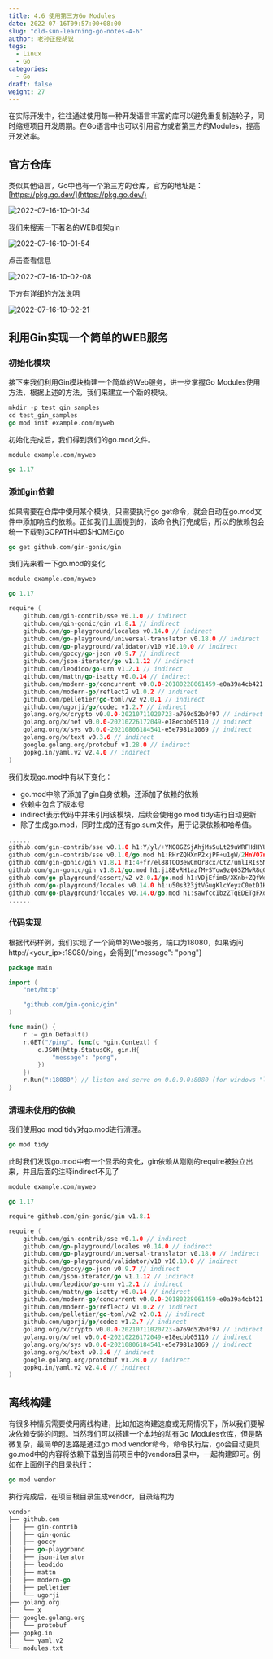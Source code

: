 ```yaml
---
title: 4.6 使用第三方Go Modules
date: 2022-07-16T09:57:00+08:00
slug: "old-sun-learning-go-notes-4-6"
author: 老孙正经胡说
tags:
  - Linux
  - Go
categories:
  - Go
draft: false
weight: 27
---
```


在实际开发中，往往通过使用每一种开发语言丰富的库可以避免重复制造轮子，同时缩短项目开发周期。在Go语言中也可以引用官方或者第三方的Modules，提高开发效率。

## 官方仓库

类似其他语言，Go中也有一个第三方的仓库，官方的地址是：[https://pkg.go.dev/](https://pkg.go.dev/)

![2022-07-16-10-01-34](/images/2022-07-16-10-01-34.png)

我们来搜索一下著名的WEB框架gin

![2022-07-16-10-01-54](/images/2022-07-16-10-01-54.png)

点击查看信息

![2022-07-16-10-02-08](/images/2022-07-16-10-02-08.png)

下方有详细的方法说明

![2022-07-16-10-02-21](/images/2022-07-16-10-02-21.png)

## 利用Gin实现一个简单的WEB服务

### 初始化模块

接下来我们利用Gin模块构建一个简单的Web服务，进一步掌握Go Modules使用方法，根据上述的方法，我们来建立一个新的模块。

```go
mkdir -p test_gin_samples
cd test_gin_samples
go mod init example.com/myweb
```

初始化完成后，我们得到我们的go.mod文件。

```go
module example.com/myweb

go 1.17
```

### 添加gin依赖

如果需要在仓库中使用某个模块，只需要执行go get命令，就会自动在go.mod文件中添加响应的依赖。正如我们上面提到的，该命令执行完成后，所以的依赖包会统一下载到GOPATH中即$HOME/go

```go
go get github.com/gin-gonic/gin
```

我们先来看一下go.mod的变化

```go
module example.com/myweb

go 1.17

require (
	github.com/gin-contrib/sse v0.1.0 // indirect
	github.com/gin-gonic/gin v1.8.1 // indirect
	github.com/go-playground/locales v0.14.0 // indirect
	github.com/go-playground/universal-translator v0.18.0 // indirect
	github.com/go-playground/validator/v10 v10.10.0 // indirect
	github.com/goccy/go-json v0.9.7 // indirect
	github.com/json-iterator/go v1.1.12 // indirect
	github.com/leodido/go-urn v1.2.1 // indirect
	github.com/mattn/go-isatty v0.0.14 // indirect
	github.com/modern-go/concurrent v0.0.0-20180228061459-e0a39a4cb421 // indirect
	github.com/modern-go/reflect2 v1.0.2 // indirect
	github.com/pelletier/go-toml/v2 v2.0.1 // indirect
	github.com/ugorji/go/codec v1.2.7 // indirect
	golang.org/x/crypto v0.0.0-20210711020723-a769d52b0f97 // indirect
	golang.org/x/net v0.0.0-20210226172049-e18ecbb05110 // indirect
	golang.org/x/sys v0.0.0-20210806184541-e5e7981a1069 // indirect
	golang.org/x/text v0.3.6 // indirect
	google.golang.org/protobuf v1.28.0 // indirect
	gopkg.in/yaml.v2 v2.4.0 // indirect
)
```

我们发现go.mod中有以下变化：

- go.mod中除了添加了gin自身依赖，还添加了依赖的依赖
- 依赖中包含了版本号
- indirect表示代码中并未引用该模块，后续会使用go mod tidy进行自动更新
- 除了生成go.mod，同时生成的还有go.sum文件，用于记录依赖和哈希值。

```go
......
github.com/gin-contrib/sse v0.1.0 h1:Y/yl/+YNO8GZSjAhjMsSuLt29uWRFHdHYUb5lYOV9qE=
github.com/gin-contrib/sse v0.1.0/go.mod h1:RHrZQHXnP2xjPF+u1gW/2HnVO7nvIa9PG3Gm+fLHvGI=
github.com/gin-gonic/gin v1.8.1 h1:4+fr/el88TOO3ewCmQr8cx/CtZ/umlIRIs5M4NTNjf8=
github.com/gin-gonic/gin v1.8.1/go.mod h1:ji8BvRH1azfM+SYow9zQ6SZMvR8qOMZHmsCuWR9tTTk=
github.com/go-playground/assert/v2 v2.0.1/go.mod h1:VDjEfimB/XKnb+ZQfWdccd7VUvScMdVu0Titje2rxJ4=
github.com/go-playground/locales v0.14.0 h1:u50s323jtVGugKlcYeyzC0etD1HifMjqmJqb8WugfUU=
github.com/go-playground/locales v0.14.0/go.mod h1:sawfccIbzZTqEDETgFXqTho0QybSa7l++s0DH+LDiLs=
......
```

### 代码实现

根据代码样例，我们实现了一个简单的Web服务，端口为18080，如果访问http://<your_ip>:18080/ping，会得到{"message": "pong"}

```go
package main

import (
	"net/http"

	"github.com/gin-gonic/gin"
)

func main() {
	r := gin.Default()
	r.GET("/ping", func(c *gin.Context) {
		c.JSON(http.StatusOK, gin.H{
			"message": "pong",
		})
	})
    r.Run(":18080") // listen and serve on 0.0.0.0:8080 (for windows "localhost:8080")
}
```

### 清理未使用的依赖

我们使用go mod tidy对go.mod进行清理。

```go
go mod tidy
```

此时我们发现go.mod中有一个显示的变化，gin依赖从刚刚的require被独立出来，并且后面的注释indirect不见了

```go
module example.com/myweb

go 1.17

require github.com/gin-gonic/gin v1.8.1

require (
	github.com/gin-contrib/sse v0.1.0 // indirect
	github.com/go-playground/locales v0.14.0 // indirect
	github.com/go-playground/universal-translator v0.18.0 // indirect
	github.com/go-playground/validator/v10 v10.10.0 // indirect
	github.com/goccy/go-json v0.9.7 // indirect
	github.com/json-iterator/go v1.1.12 // indirect
	github.com/leodido/go-urn v1.2.1 // indirect
	github.com/mattn/go-isatty v0.0.14 // indirect
	github.com/modern-go/concurrent v0.0.0-20180228061459-e0a39a4cb421 // indirect
	github.com/modern-go/reflect2 v1.0.2 // indirect
	github.com/pelletier/go-toml/v2 v2.0.1 // indirect
	github.com/ugorji/go/codec v1.2.7 // indirect
	golang.org/x/crypto v0.0.0-20210711020723-a769d52b0f97 // indirect
	golang.org/x/net v0.0.0-20210226172049-e18ecbb05110 // indirect
	golang.org/x/sys v0.0.0-20210806184541-e5e7981a1069 // indirect
	golang.org/x/text v0.3.6 // indirect
	google.golang.org/protobuf v1.28.0 // indirect
	gopkg.in/yaml.v2 v2.4.0 // indirect
)
```

## 离线构建

有很多种情况需要使用离线构建，比如加速构建速度或无网情况下，所以我们要解决依赖安装的问题。当然我们可以搭建一个本地的私有Go Modules仓库，但是略微复杂，最简单的思路是通过go mod vendor命令，命令执行后，go会自动更具go.mod中的内容将依赖下载到当前项目中的vendors目录中，一起构建即可。例如在上面例子的目录执行：

```go
go mod vendor
```

执行完成后，在项目根目录生成vendor，目录结构为

```go
vendor
├── github.com
│   ├── gin-contrib
│   ├── gin-gonic
│   ├── goccy
│   ├── go-playground
│   ├── json-iterator
│   ├── leodido
│   ├── mattn
│   ├── modern-go
│   ├── pelletier
│   └── ugorji
├── golang.org
│   └── x
├── google.golang.org
│   └── protobuf
├── gopkg.in
│   └── yaml.v2
└── modules.txt
```